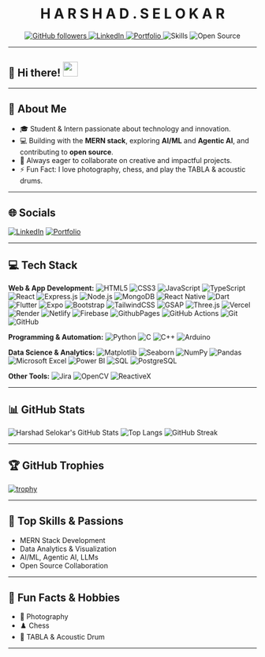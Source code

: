 <h1 align="center">H A R S H A D  .  S E L O K A R</h1>
<p align="center">
  <a href="https://github.com/HarshadSelokar">
    <img src="https://img.shields.io/github/followers/HarshadSelokar?label=Follow&logo=github&style=for-the-badge" alt="GitHub followers"/>
  </a>
  <a href="https://www.linkedin.com/in/harshad-selokar-9a68aa287">
    <img src="https://img.shields.io/badge/LinkedIn-Connect-blue?logo=linkedin&style=for-the-badge" alt="LinkedIn"/>
  </a>
  <a href="https://harshadselokar.github.io/Portfolio-/">
    <img src="https://img.shields.io/badge/Portfolio-Visit-green?logo=google-chrome&style=for-the-badge" alt="Portfolio"/>
  </a>
  <img src="https://img.shields.io/badge/Skills-MERN%20Stack%20%7C%20AI%2FML%20%7C%20Data%20Analytics-ff69b4?style=for-the-badge" alt="Skills"/>
  <img src="https://img.shields.io/badge/Open%20Source-Enthusiast-yellowgreen?style=for-the-badge" alt="Open Source"/>
</p>

---

## 👋 Hi there! <img src="https://github.com/HarshadSelokar/HarshadSelokar/raw/main/wave.gif" width="30px">

---

## 📝 About Me

- 🎓 Student & Intern passionate about technology and innovation.
- 💻 Building with the **MERN stack**, exploring **AI/ML** and **Agentic AI**, and contributing to **open source**.
- 🚀 Always eager to collaborate on creative and impactful projects.
- ⚡ Fun Fact: I love photography, chess, and play the TABLA & acoustic drums.

---

## 🌐 Socials

[![LinkedIn](https://img.shields.io/badge/LinkedIn-blue?logo=linkedin&style=flat-square)](https://www.linkedin.com/in/harshad-selokar-9a68aa287)
[![Portfolio](https://img.shields.io/badge/Portfolio-green?logo=google-chrome&style=flat-square)](https://harshadselokar.github.io/Portfolio-/)

---

## 💻 Tech Stack

**Web & App Development:**
![HTML5](https://img.shields.io/badge/HTML5-E34F26?style=flat-square&logo=html5&logoColor=white)
![CSS3](https://img.shields.io/badge/CSS3-1572B6?style=flat-square&logo=css3&logoColor=white)
![JavaScript](https://img.shields.io/badge/JavaScript-F7DF1E?style=flat-square&logo=javascript&logoColor=black)
![TypeScript](https://img.shields.io/badge/TypeScript-007ACC?style=flat-square&logo=typescript&logoColor=white)
![React](https://img.shields.io/badge/React-20232A?style=flat-square&logo=react&logoColor=61DAFB)
![Express.js](https://img.shields.io/badge/Express.js-000000?style=flat-square&logo=express&logoColor=white)
![Node.js](https://img.shields.io/badge/Node.js-339933?style=flat-square&logo=node.js&logoColor=white)
![MongoDB](https://img.shields.io/badge/MongoDB-4EA94B?style=flat-square&logo=mongodb&logoColor=white)
![React Native](https://img.shields.io/badge/React_Native-20232A?style=flat-square&logo=react&logoColor=61DAFB)
![Dart](https://img.shields.io/badge/Dart-0175C2?style=flat-square&logo=dart&logoColor=white)
![Flutter](https://img.shields.io/badge/Flutter-02569B?style=flat-square&logo=flutter&logoColor=white)
![Expo](https://img.shields.io/badge/Expo-000020?style=flat-square&logo=expo&logoColor=white)
![Bootstrap](https://img.shields.io/badge/Bootstrap-563d7c?style=flat-square&logo=bootstrap&logoColor=white)
![TailwindCSS](https://img.shields.io/badge/TailwindCSS-06B6D4?style=flat-square&logo=tailwindcss&logoColor=white)
![GSAP](https://img.shields.io/badge/GSAP-88CE02?style=flat-square&logo=greensock&logoColor=white)
![Three.js](https://img.shields.io/badge/Three.js-000000?style=flat-square&logo=three.js&logoColor=white)
![Vercel](https://img.shields.io/badge/Vercel-000000?style=flat-square&logo=vercel&logoColor=white)
![Render](https://img.shields.io/badge/Render-46E3B7?style=flat-square&logo=render&logoColor=white)
![Netlify](https://img.shields.io/badge/Netlify-00C7B7?style=flat-square&logo=netlify&logoColor=white)
![Firebase](https://img.shields.io/badge/Firebase-FFCA28?style=flat-square&logo=firebase&logoColor=white)
![GithubPages](https://img.shields.io/badge/GitHub%20Pages-222222?style=flat-square&logo=githubpages&logoColor=white)
![GitHub Actions](https://img.shields.io/badge/GitHub%20Actions-2088FF?style=flat-square&logo=githubactions&logoColor=white)
![Git](https://img.shields.io/badge/Git-F05032?style=flat-square&logo=git&logoColor=white)
![GitHub](https://img.shields.io/badge/GitHub-181717?style=flat-square&logo=github&logoColor=white)

**Programming & Automation:**
![Python](https://img.shields.io/badge/Python-3776AB?style=flat-square&logo=python&logoColor=white)
![C](https://img.shields.io/badge/C-00599C?style=flat-square&logo=c&logoColor=white)
![C++](https://img.shields.io/badge/C++-00599C?style=flat-square&logo=c%2B%2B&logoColor=white)
![Arduino](https://img.shields.io/badge/Arduino-00979D?style=flat-square&logo=arduino&logoColor=white)

**Data Science & Analytics:**
![Matplotlib](https://img.shields.io/badge/Matplotlib-3776AB?style=flat-square&logo=matplotlib&logoColor=white)
![Seaborn](https://img.shields.io/badge/Seaborn-3776AB?style=flat-square&logo=python&logoColor=white)
![NumPy](https://img.shields.io/badge/NumPy-013243?style=flat-square&logo=numpy&logoColor=white)
![Pandas](https://img.shields.io/badge/Pandas-150458?style=flat-square&logo=pandas&logoColor=white)
![Microsoft Excel](https://img.shields.io/badge/Microsoft%20Excel-217346?style=flat-square&logo=microsoftexcel&logoColor=white)
![Power BI](https://img.shields.io/badge/Power%20BI-F2C811?style=flat-square&logo=powerbi&logoColor=black)
![SQL](https://img.shields.io/badge/SQL-4479A1?style=flat-square&logo=mysql&logoColor=white)
![PostgreSQL](https://img.shields.io/badge/PostgreSQL-336791?style=flat-square&logo=postgresql&logoColor=white)

**Other Tools:**
![Jira](https://img.shields.io/badge/Jira-0052CC?style=flat-square&logo=jira&logoColor=white)
![OpenCV](https://img.shields.io/badge/OpenCV-5C3EE8?style=flat-square&logo=opencv&logoColor=white)
![ReactiveX](https://img.shields.io/badge/ReactiveX-B7178C?style=flat-square&logo=reactivex&logoColor=white)

---

## 📊 GitHub Stats

![Harshad Selokar's GitHub Stats](https://github-readme-stats.vercel.app/api?username=HarshadSelokar&show_icons=true&theme=radical)
![Top Langs](https://github-readme-stats.vercel.app/api/top-langs/?username=HarshadSelokar&layout=compact&theme=radical)
![GitHub Streak](https://github-readme-streak-stats.herokuapp.com?user=HarshadSelokar&theme=radical&date_format=M%20j%5B%2C%20Y%5D)

---

## 🏆 GitHub Trophies

[![trophy](https://github-profile-trophy.vercel.app/?username=HarshadSelokar&theme=radical&margin-w=15)](https://github.com/ryo-ma/github-profile-trophy)

---


## 🎯 Top Skills & Passions

- MERN Stack Development
- Data Analytics & Visualization
- AI/ML, Agentic AI, LLMs
- Open Source Collaboration

---

## 🎉 Fun Facts & Hobbies

- 📸 Photography
- ♟️ Chess
- 🥁 TABLA & Acoustic Drum

---
